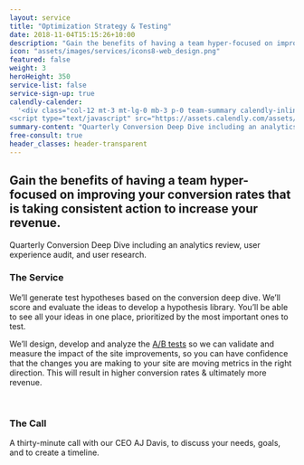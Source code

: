 ```yaml
---
layout: service
title: "Optimization Strategy & Testing"
date: 2018-11-04T15:15:26+10:00
description: "Gain the benefits of having a team hyper-focused on improving your conversion rates"
icon: "assets/images/services/icons8-web_design.png"
featured: false
weight: 3
heroHeight: 350
service-list: false
service-sign-up: true
calendly-calender:
  '<div class="col-12 mt-3 mt-lg-0 mb-3 p-0 team-summary calendly-inline-widget" data-url="https://calendly.com/experimentzone/conversion-deep-dive-consultation-clone-1?hide_event_type_details=1&primary_color=6f42b7" style="min-width:320px;height:600px;"></div>
<script type="text/javascript" src="https://assets.calendly.com/assets/external/widget.js"></script>'
summary-content: "Quarterly Conversion Deep Dive including an analytics review, user experience audit, and user research."
free-consult: true
header_classes: header-transparent
---
```


<style>.page-services-single .content > p:first-of-type {font-size: 1.1rem}</style>

## Gain the benefits of having a team hyper-focused on improving your conversion rates that is taking consistent action to increase your revenue.

Quarterly Conversion Deep Dive including an analytics review, user experience audit, and user research.

### The Service

We’ll generate test hypotheses based on the conversion deep dive. We’ll score and evaluate the ideas to develop a hypothesis library. You’ll be able to see all your ideas in one place, prioritized by the most important ones to test.

We’ll design, develop and analyze the <a class="glossary-word" href="https://experimentzone.com/support/glossary/#AB-Testing">A/B tests</a> so we can validate and measure the impact of the site improvements, so you can have confidence that the changes you are making to your site are moving metrics in the right direction. This will result in higher conversion rates & ultimately more revenue.

<br>

### The Call

A thirty-minute call with our CEO AJ Davis, to discuss your needs, goals, and to create a timeline.

